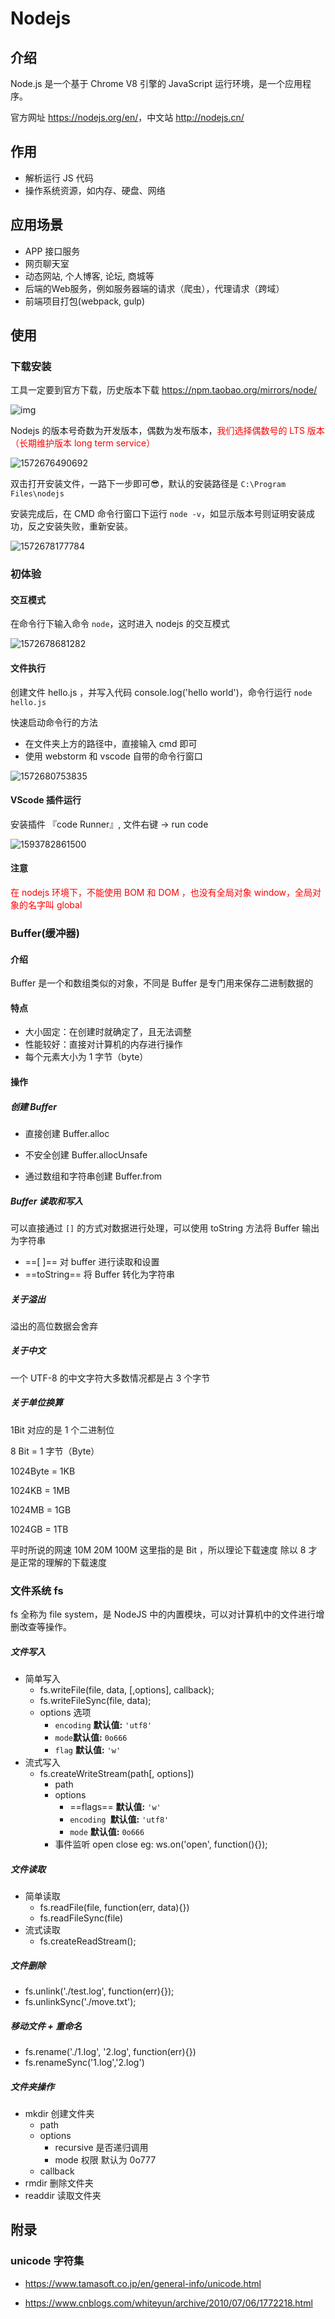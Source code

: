 # Nodejs

## 介绍

Node.js 是一个基于 Chrome V8 引擎的 JavaScript 运行环境，是一个应用程序。

官方网址 <https://nodejs.org/en/>，中文站 <http://nodejs.cn/>

## 作用

- 解析运行 JS 代码 
- 操作系统资源，如内存、硬盘、网络

## 应用场景

* APP 接口服务
* 网页聊天室
* 动态网站, 个人博客, 论坛, 商城等
* 后端的Web服务，例如服务器端的请求（爬虫），代理请求（跨域）
* 前端项目打包(webpack, gulp)

## 使用

### 下载安装

工具一定要到官方下载，历史版本下载 <https://npm.taobao.org/mirrors/node/>

![img](assets/20190329115938531.png)

Nodejs 的版本号奇数为开发版本，偶数为发布版本，<span style="color:red">我们选择偶数号的 LTS 版本（长期维护版本 long term service）</span>

![1572676490692](assets/1572676490692.png)

双击打开安装文件，一路下一步即可😎，默认的安装路径是 `C:\Program Files\nodejs`

安装完成后，在 CMD 命令行窗口下运行 `node -v`，如显示版本号则证明安装成功，反之安装失败，重新安装。 

![1572678177784](assets/1572678177784.png)

### 初体验

#### 交互模式

在命令行下输入命令 `node`，这时进入 nodejs 的交互模式

![1572678681282](assets/1572678681282.png)

#### 文件执行

创建文件 hello.js ，并写入代码 console.log('hello world')，命令行运行 `node hello.js`

快速启动命令行的方法

* 在文件夹上方的路径中，直接输入 cmd 即可
* 使用 webstorm 和 vscode 自带的命令行窗口

![1572680753835](assets/1572680753835.png)

#### VScode 插件运行

安装插件 『code Runner』, 文件右键 -> run code

![1593782861500](assets/1593782861500.png)

#### 注意

<span style="color:red">在 nodejs 环境下，不能使用 BOM 和 DOM ，也没有全局对象 window，全局对象的名字叫 global</span>



### Buffer(缓冲器)

#### 介绍

Buffer 是一个和数组类似的对象，不同是 Buffer 是专门用来保存二进制数据的

#### 特点

* 大小固定：在创建时就确定了，且无法调整
* 性能较好：直接对计算机的内存进行操作
* 每个元素大小为 1 字节（byte）

#### 操作

##### 创建 Buffer

* 直接创建 Buffer.alloc
* 不安全创建 Buffer.allocUnsafe

* 通过数组和字符串创建 Buffer.from

##### Buffer 读取和写入

可以直接通过 `[]` 的方式对数据进行处理，可以使用 toString 方法将 Buffer 输出为字符串

* ==[ ]== 对 buffer 进行读取和设置
* ==toString== 将 Buffer 转化为字符串

##### 关于溢出

溢出的高位数据会舍弃

##### 关于中文

一个 UTF-8 的中文字符大多数情况都是占 3 个字节

##### 关于单位换算

1Bit 对应的是 1 个二进制位

8 Bit = 1 字节（Byte）

1024Byte = 1KB 

1024KB = 1MB

1024MB = 1GB

1024GB = 1TB

平时所说的网速 10M 20M 100M 这里指的是 Bit ，所以理论下载速度 除以 8 才是正常的理解的下载速度

### 文件系统 fs

fs 全称为 file system，是 NodeJS 中的内置模块，可以对计算机中的文件进行增删改查等操作。

##### 文件写入

* 简单写入
  * fs.writeFile(file, data, [,options], callback);
  * fs.writeFileSync(file, data);
  * options 选项
    * `encoding` **默认值:** `'utf8'`
    * `mode`**默认值:** `0o666`
    * `flag` **默认值:** `'w'`
* 流式写入
  * fs.createWriteStream(path[, options])
    * path
    * options
      * ==flags==   **默认值:** `'w'`
      * `encoding `**默认值:** `'utf8'`
      * `mode`   **默认值:** `0o666`
    * 事件监听 open  close  eg:  ws.on('open', function(){});

##### 文件读取

* 简单读取
  * fs.readFile(file, function(err, data){})
  * fs.readFileSync(file)
* 流式读取
  * fs.createReadStream();

##### 文件删除

* fs.unlink('./test.log', function(err){});
* fs.unlinkSync('./move.txt');

##### 移动文件 + 重命名

* fs.rename('./1.log', '2.log', function(err){})
* fs.renameSync('1.log','2.log')

##### 文件夹操作

* mkdir  创建文件夹
  * path
  * options 
    * recursive 是否递归调用
    * mode  权限 默认为 0o777
  * callback 
* rmdir 删除文件夹
* readdir  读取文件夹

## 附录

### unicode 字符集

* https://www.tamasoft.co.jp/en/general-info/unicode.html

* https://www.cnblogs.com/whiteyun/archive/2010/07/06/1772218.html    